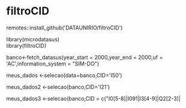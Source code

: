 # filtroCID
    
    
    
remotes::install_github('DATAUNIRIO/filtroCID')


library(microdatasus)    
library(filtroCID)

banco<-fetch_datasus(year_start = 2000,year_end = 2000,uf = 'AC',information_system = "SIM-DO")


meus_dados <-selecao(data=banco,CID='I50')

meus_dados2 <-selecao(banco,CID='I21')

meus_dados3 <-selecao(banco,CID = c("I0[5-8]|I091|I3[4-9]|Q2[2-3]|
